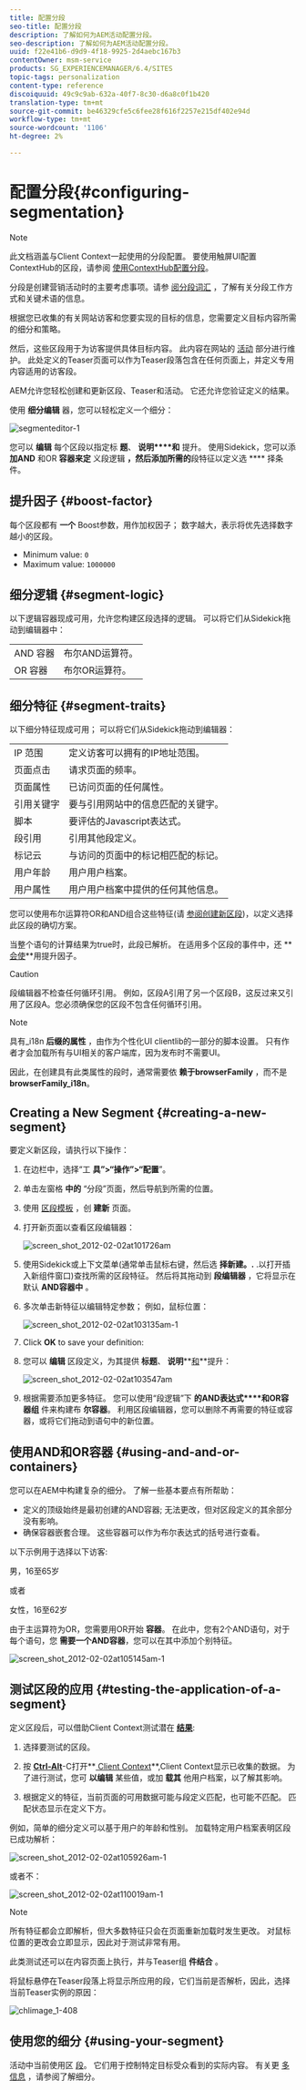 ```yaml
---
title: 配置分段
seo-title: 配置分段
description: 了解如何为AEM活动配置分段。
seo-description: 了解如何为AEM活动配置分段。
uuid: f22e41b6-d9d9-4f18-9925-2d4aebc167b3
contentOwner: msm-service
products: SG_EXPERIENCEMANAGER/6.4/SITES
topic-tags: personalization
content-type: reference
discoiquuid: 49c9c9ab-632a-40f7-8c30-d6a8c0f1b420
translation-type: tm+mt
source-git-commit: be46329cfe5c6fee28f616f2257e215df402e94d
workflow-type: tm+mt
source-wordcount: '1106'
ht-degree: 2%

---
```



# 配置分段{#configuring-segmentation}

>[!NOTE]
>
>此文档涵盖与Client Context一起使用的分段配置。 要使用触屏UI配置ContextHub的区段，请参阅 [使用ContextHub配置分段](/help/sites-administering/segmentation.md)。

分段是创建营销活动时的主要考虑事项。请参 [阅分段词汇](/help/sites-authoring/segmentation-overview.md) ，了解有关分段工作方式和关键术语的信息。

根据您已收集的有关网站访客和您要实现的目标的信息，您需要定义目标内容所需的细分和策略。

然后，这些区段用于为访客提供具体目标内容。 此内容在网站的 [活动](/help/sites-authoring/personalization.md) 部分进行维护。 此处定义的Teaser页面可以作为Teaser段落包含在任何页面上，并定义专用内容适用的访客段。

AEM允许您轻松创建和更新区段、Teaser和活动。 它还允许您验证定义的结果。

使用 **细分编辑** 器，您可以轻松定义一个细分：

![segmenteditor-1](assets/segmenteditor-1.png)

您可以 **编辑** 每个区段以指定标 **题**、 **说明****和** 提升。 使用Sidekick，您可以添 **加AND** 和OR **容器来定** 义段逻辑 **，然后添加所需的**&#x200B;段特征以定义选 **** 择条件。

## 提升因子 {#boost-factor}

每个区段都有 **一个** Boost参数，用作加权因子； 数字越大，表示将优先选择数字越小的区段。

* Minimum value: `0`
* Maximum value: `1000000`

## 细分逻辑 {#segment-logic}

以下逻辑容器现成可用，允许您构建区段选择的逻辑。 可以将它们从Sidekick拖动到编辑器中：

<table> 
 <tbody> 
  <tr> 
   <td> AND 容器<br /> </td> 
   <td> 布尔AND运算符。<br /> </td> 
  </tr> 
  <tr> 
   <td> OR 容器<br /> </td> 
   <td> 布尔OR运算符。</td> 
  </tr> 
 </tbody> 
</table>

## 细分特征 {#segment-traits}

以下细分特征现成可用； 可以将它们从Sidekick拖动到编辑器：

<table> 
 <tbody> 
  <tr> 
   <td> IP 范围<br /> </td> 
   <td>定义访客可以拥有的IP地址范围。<br /> </td> 
  </tr> 
  <tr> 
   <td> 页面点击<br /> </td> 
   <td>请求页面的频率。 <br /> </td> 
  </tr> 
  <tr> 
   <td> 页面属性<br /> </td> 
   <td>已访问页面的任何属性。<br /> </td> 
  </tr> 
  <tr> 
   <td> 引用关键字<br /> </td> 
   <td>要与引用网站中的信息匹配的关键字。 <br /> </td> 
  </tr> 
  <tr> 
   <td> 脚本</td> 
   <td>要评估的Javascript表达式。<br /> </td> 
  </tr> 
  <tr> 
   <td> 段引用 <br /> </td> 
   <td>引用其他段定义。<br /> </td> 
  </tr> 
  <tr> 
   <td> 标记云<br /> </td> 
   <td>与访问的页面中的标记相匹配的标记。<br /> </td> 
  </tr> 
  <tr> 
   <td> 用户年龄<br /> </td> 
   <td>用户用户档案。<br /> </td> 
  </tr> 
  <tr> 
   <td> 用户属性<br /> </td> 
   <td>用户用户档案中提供的任何其他信息。 </td> 
  </tr> 
 </tbody> 
</table>

您可以使用布尔运算符OR和AND组合这些特征(请 [参阅创建新区段](#creating-a-new-segment))，以定义选择此区段的确切方案。

当整个语句的计算结果为true时，此段已解析。 在适用多个区段的事件中，还 **[会使](/help/sites-administering/campaign-segmentation.md#boost-factor)**用提升因子。

>[!CAUTION]
>
>段编辑器不检查任何循环引用。 例如，区段A引用了另一个区段B，这反过来又引用了区段A。您必须确保您的区段不包含任何循环引用。

>[!NOTE]
>
>具有_i18n **后缀的属性** ，由作为个性化UI clientlib的一部分的脚本设置。 只有作者才会加载所有与UI相关的客户端库，因为发布时不需要UI。
>
>因此，在创建具有此类属性的段时，通常需要依 **赖于browserFamily** ，而不是 **browserFamily_i18n**。

## Creating a New Segment {#creating-a-new-segment}

要定义新区段，请执行以下操作：

1. 在边栏中，选择“工 **具”>“操作”>“配置**”。
1. 单击左窗格 **中的** “分段”页面，然后导航到所需的位置。
1. 使用 [区段模板](/help/sites-authoring/managing-pages.md) ，创 **建新** 页面。
1. 打开新页面以查看区段编辑器：

   ![screen_shot_2012-02-02at101726am](assets/screen_shot_2012-02-02at101726am.png)

1. 使用Sidekick或上下文菜单(通常单击鼠标右键，然后选 **择新建。.** .以打开插入新组件窗口)查找所需的区段特征。 然后将其拖动到 **段编辑器** ，它将显示在默认 **AND容器中** 。
1. 多次单击新特征以编辑特定参数； 例如，鼠标位置：

   ![screen_shot_2012-02-02at103135am-1](assets/screen_shot_2012-02-02at103135am-1.png)

1. Click **OK** to save your definition:
1. 您可以 **编辑** 区段定义，为其提供 **标题**、 **说明****[和](/help/sites-administering/campaign-segmentation.md#boost-factor)**提升：

   ![screen_shot_2012-02-02at103547am](assets/screen_shot_2012-02-02at103547am.png)

1. 根据需要添加更多特征。 您可以使用“段逻辑”下 **的AND表达式****和OR容器组** 件来构建布 **尔容器**。 利用区段编辑器，您可以删除不再需要的特征或容器，或将它们拖动到语句中的新位置。

## 使用AND和OR容器 {#using-and-and-or-containers}

您可以在AEM中构建复杂的细分。 了解一些基本要点有所帮助：

* 定义的顶级始终是最初创建的AND容器; 无法更改，但对区段定义的其余部分没有影响。
* 确保容器嵌套合理。 这些容器可以作为布尔表达式的括号进行查看。

以下示例用于选择以下访客:

男，16至65岁

或者

女性，16至62岁

由于主运算符为OR，您需要用OR开始 **容器**。 在此中，您有2个AND语句，对于每个语句，您 **需要一个AND容器**，您可以在其中添加个别特征。

![screen_shot_2012-02-02at105145am-1](assets/screen_shot_2012-02-02at105145am-1.png)

## 测试区段的应用 {#testing-the-application-of-a-segment}

定义区段后，可以借助Client Context测试潜在 **[结果](/help/sites-administering/client-context.md)**:

1. 选择要测试的区段。
1. 按 **[Ctrl-Alt](/help/sites-authoring/keyboard-shortcuts.md)**-C打开**[ Client Context](/help/sites-administering/client-context.md)**,Client Context显示已收集的数据。 为了进行测试，您可 **以编辑** 某些值，或加 **载其** 他用户档案，以了解其影响。

1. 根据定义的特征，当前页面的可用数据可能与段定义匹配，也可能不匹配。 匹配状态显示在定义下方。

例如，简单的细分定义可以基于用户的年龄和性别。 加载特定用户档案表明区段已成功解析：

![screen_shot_2012-02-02at105926am-1](assets/screen_shot_2012-02-02at105926am-1.png)

或者不：

![screen_shot_2012-02-02at110019am-1](assets/screen_shot_2012-02-02at110019am-1.png)

>[!NOTE]
>
>所有特征都会立即解析，但大多数特征只会在页面重新加载时发生更改。 对鼠标位置的更改会立即显示，因此对于测试非常有用。

此类测试还可以在内容页面上执行，并与Teaser组 **件结合** 。

将鼠标悬停在Teaser段落上将显示所应用的段，它们当前是否解析，因此，选择当前Teaser实例的原因：

![chlimage_1-408](assets/chlimage_1-408.png)

## 使用您的细分 {#using-your-segment}

活动中当前使用区 [段](/help/sites-authoring/personalization.md)。 它们用于控制特定目标受众看到的实际内容。 有关更 [多信息](/help/sites-authoring/segmentation-overview.md) ，请参阅了解细分。
